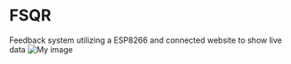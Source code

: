 # FSQR
Feedback system utilizing a ESP8266 and connected website to show live data
![My image](https://drive.google.com/file/d/1zB5vWxx9wwHM8W6TXj1Qb7_aAWktk8oK/view?usp=sharing.jpg)
